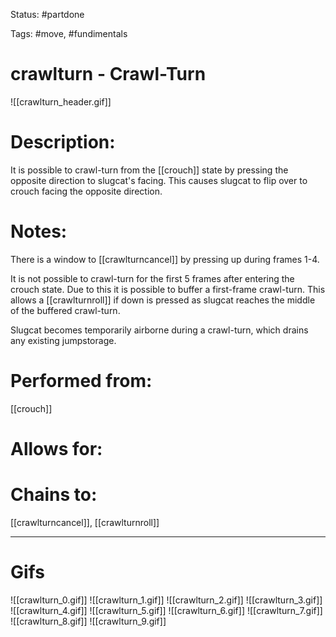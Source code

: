 Status: #partdone

Tags: #move, #fundimentals

# crawlturn - Crawl-Turn
![[crawlturn_header.gif]]
# Description:
It is possible to crawl-turn from the [[crouch]] state by pressing the opposite direction to slugcat's facing. This causes slugcat to flip over to crouch facing the opposite direction.

# Notes:
There is a window to [[crawlturncancel]] by pressing up during frames 1-4.

It is not possible to crawl-turn for the first 5 frames after entering the crouch state. Due to this it is possible to buffer a first-frame crawl-turn. This allows a [[crawlturnroll]] if down is pressed as slugcat reaches the middle of the buffered crawl-turn.

Slugcat becomes temporarily airborne during a crawl-turn, which drains any existing jumpstorage.

# Performed from:
[[crouch]]

# Allows for:


# Chains to:
[[crawlturncancel]], [[crawlturnroll]]

___
# Gifs
![[crawlturn_0.gif]]
![[crawlturn_1.gif]]
![[crawlturn_2.gif]]
![[crawlturn_3.gif]]
![[crawlturn_4.gif]]
![[crawlturn_5.gif]]
![[crawlturn_6.gif]]
![[crawlturn_7.gif]]
![[crawlturn_8.gif]]
![[crawlturn_9.gif]]